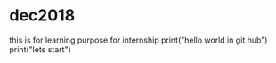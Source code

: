 # dec2018
this is for learning purpose for internship 
print("hello world in git hub")
print("lets start")
